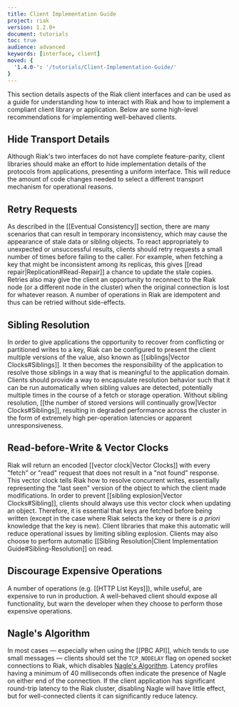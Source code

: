 ```yaml
---
title: Client Implementation Guide
project: riak
version: 1.2.0+
document: tutorials
toc: true
audience: advanced
keywords: [interface, client]
moved: {
  '1.4.0-': '/tutorials/Client-Implementation-Guide/'
}
---
```


This section details aspects of the Riak client interfaces and can be
used as a guide for understanding how to interact with Riak and how to
implement a compliant client library or application.  Below are some
high-level recommendations for implementing well-behaved clients.

## Hide Transport Details

Although Riak's two interfaces do not have complete feature-parity,
client libraries should make an effort to hide implementation details
of the protocols from applications, presenting a uniform interface.
This will reduce the amount of code changes needed to select a
different transport mechanism for operational reasons.

## Retry Requests

As described in the [[Eventual Consistency]] section, there are many
scenarios that can result in temporary inconsistency, which may cause
the appearance of stale data or sibling objects.  To react
appropriately to unexpected or unsuccessful results, clients should
retry requests a small number of times before failing to the
caller. For example, when fetching a key that might be inconsistent
among its replicas, this gives [[read repair|Replication#Read-Repair]]
a chance to update the stale copies. Retries also may give the client
an opportunity to reconnect to the Riak node (or a different node in
the cluster) when the original connection is lost for whatever reason.
A number of operations in Riak are idempotent and thus can be retried
without side-effects.

## Sibling Resolution

In order to give applications the opportunity to recover from
conflicting or partitioned writes to a key, Riak can be configured to present the
client multiple versions of the value, also known as
[[siblings|Vector Clocks#Siblings]].  It then becomes the
responsibility of the application to resolve those siblings in a way
that is meaningful to the application domain.  Clients should provide
a way to encapsulate resolution behavior such that it can be run
automatically when sibling values are detected, potentially multiple
times in the course of a fetch or storage operation.  Without sibling
resolution,
[[the number of stored versions will continually grow|Vector Clocks#Siblings]],
resulting in degraded performance across the cluster in the form of
extremely high per-operation latencies or apparent unresponsiveness.

## Read-before-Write & Vector Clocks

Riak will return an encoded [[vector clock|Vector Clocks]] with every
"fetch" or "read" request that does not result in a "not found"
response. This vector clock tells Riak
how to resolve concurrent writes, essentially representing the "last
seen" version of the object to which the client made modifications. In
order to prevent
[[sibling explosion|Vector Clocks#Sibling]], clients should
always use this vector clock when updating an object.
Therefore, it is essential that
keys are fetched before being written (except in the case where Riak
selects the key or there is _a priori_ knowledge that the key is new).
Client libraries that make this automatic will reduce operational
issues by limiting sibling explosion.  Clients may also choose to
perform automatic [[Sibling Resolution|Client Implementation Guide#Sibling-Resolution]] on read.

## Discourage Expensive Operations

A number of operations (e.g. [[HTTP List Keys]]), while useful, are
expensive to run in production. A well-behaved client should expose
all functionality, but warn the developer when they choose to perform
those expensive operations.

## Nagle's Algorithm

In most cases &mdash; especially when using the [[PBC API]], which tends to
use small messages &mdash; clients should set the `TCP_NODELAY` flag on
opened socket connections to Riak, which disables
[Nagle's Algorithm](http://en.wikipedia.org/wiki/Nagle%27s_algorithm). Latency
profiles having a minimum of 40 milliseconds often indicate the
presence of Nagle on either end of the connection.  If the client
application has significant round-trip latency to the Riak cluster,
disabling Nagle will have little effect, but for well-connected
clients it can significantly reduce latency.
